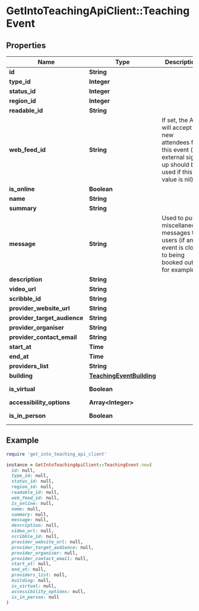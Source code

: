 # GetIntoTeachingApiClient::TeachingEvent

## Properties

| Name | Type | Description | Notes |
| ---- | ---- | ----------- | ----- |
| **id** | **String** |  | [optional] |
| **type_id** | **Integer** |  | [optional] |
| **status_id** | **Integer** |  | [optional] |
| **region_id** | **Integer** |  | [optional] |
| **readable_id** | **String** |  |  |
| **web_feed_id** | **String** | If set, the API will accept new attendees for this event (an external sign up should be used if this value is nil). | [optional] |
| **is_online** | **Boolean** |  | [optional] |
| **name** | **String** |  |  |
| **summary** | **String** |  | [optional] |
| **message** | **String** | Used to push miscellaneous messages to users (if an event is close to being booked out, for example). | [optional] |
| **description** | **String** |  | [optional] |
| **video_url** | **String** |  | [optional] |
| **scribble_id** | **String** |  | [optional] |
| **provider_website_url** | **String** |  | [optional] |
| **provider_target_audience** | **String** |  | [optional] |
| **provider_organiser** | **String** |  | [optional] |
| **provider_contact_email** | **String** |  | [optional] |
| **start_at** | **Time** |  | [optional] |
| **end_at** | **Time** |  | [optional] |
| **providers_list** | **String** |  | [optional] |
| **building** | [**TeachingEventBuilding**](TeachingEventBuilding.md) |  | [optional] |
| **is_virtual** | **Boolean** |  | [optional][readonly] |
| **accessibility_options** | **Array&lt;Integer&gt;** |  | [optional] |
| **is_in_person** | **Boolean** |  | [optional][readonly] |

## Example

```ruby
require 'get_into_teaching_api_client'

instance = GetIntoTeachingApiClient::TeachingEvent.new(
  id: null,
  type_id: null,
  status_id: null,
  region_id: null,
  readable_id: null,
  web_feed_id: null,
  is_online: null,
  name: null,
  summary: null,
  message: null,
  description: null,
  video_url: null,
  scribble_id: null,
  provider_website_url: null,
  provider_target_audience: null,
  provider_organiser: null,
  provider_contact_email: null,
  start_at: null,
  end_at: null,
  providers_list: null,
  building: null,
  is_virtual: null,
  accessibility_options: null,
  is_in_person: null
)
```

